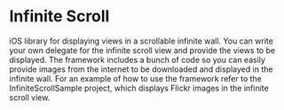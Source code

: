 Infinite Scroll
========
iOS library for displaying views in a scrollable infinite wall. You can write your own delegate for the infinite scroll view and provide the views to be displayed. The framework includes a bunch of code so you can easily provide images from the internet to be downloaded and displayed in the infinite wall. For an example of how to use the framework refer to the InfiniteScrollSample project, which displays Flickr images in the infinite scroll view.
